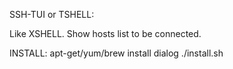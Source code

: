 SSH-TUI or TSHELL:

Like XSHELL.
Show hosts list to be connected.

INSTALL:
apt-get/yum/brew install dialog
./install.sh
